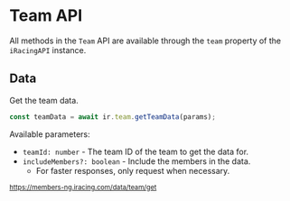 # Team API

All methods in the `Team` API are available through the `team` property of the `iRacingAPI` instance.

## Data

Get the team data.

```ts
const teamData = await ir.team.getTeamData(params);
```

Available parameters:
* `teamId: number` - The team ID of the team to get the data for.
* `includeMembers?: boolean` - Include the members in the data.
    * For faster responses, only request when necessary.

<sub>https://members-ng.iracing.com/data/team/get</sub>